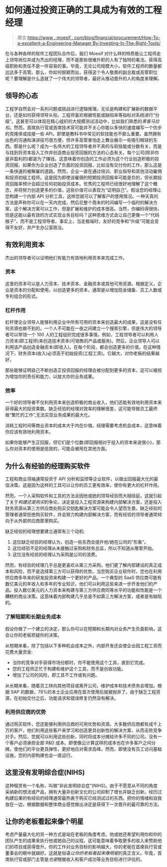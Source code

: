 # 如何通过投资正确的工具成为有效的工程经理

> 原文:[https://www . moesif . com/blog/financial/procurement/How-To-a-excellent-a-Engineering-Manager By-Investing-In-The-Right-Tools/](https://www.moesif.com/blog/financial/procurement/How-To-Be-An-Outstanding-Engineering-Manager-By-Investing-In-The-Right-Tools/)

在与各种各样的软件工程团队合作后，我们 Moesif 对什么样的特质能让工程师走上领导岗位并成为杰出的经理，而不是那些很难升职的人有了独特的看法。获得高级职称和责任不是一件容易的事。毕竟，无论公司规模大小，软件工程师的数量都远远多于高管。那么，你如何脱颖而出，获得这个令人敬畏的副总裁或高管职位呢？要理解是什么造就了一个伟大的领导者，最好从推动晋升的人的角度来理解。

## 领导的心态

工程学自然会对一系列问题或挑战进行逻辑推理。无论是构建和扩展新的数据平台，还是如何获得领导头衔。工程师喜欢根据性能或缺陷率等指标对系统进行“分级”。这甚至可以体现在精心组织的大规模测试活动中，比如我们熟悉的*黑客马拉松*。然而，首席执行官或首席技术官可能并不关心你能以多快的速度编写一个优步的克隆体或挂接一些 API。即使是教科书中常见的软技能也不那么重要。虽然拥有出色的沟通和演讲技巧很方便，但许多高管害怕走上舞台展示一些吸引眼球的东西。那是什么呢？成为一名伟大的工程领导者并不真的与软技能或分数有关，而是与找到将资本投入工作并创造商业投资回报的方法的心态有关。每个公司(除非你是非盈利的)都是为了赚钱。这意味着你创造的工作必须为这个行业创造积极的投资回报。如果你为企业创造了负面的投资回报，比如没有交付你的工作，那么这是一条快速的被解雇的道路。然而，企业一直在通过培训、职业指导和其他活动雇佣和投资初级工程师。这是因为即使该雇佣的短期投资回报率可能是负的，但长期投资回报率预计会超过任何初始投资成本。优秀的工程师已经很好地理解了这个概念，并将努力创造更多的价值，这些价值可以表现为“证明自己”。假设您的经理让您构建一个内部 API 分析工具，这样您就可以了解客户的使用情况。一种天真的方法是声称你可以在一天内完成，然后花整个周末的时间编写一个临时的解决方案，这个解决方案可以工作，但是扩展和维护的成本很高。当然，你编码得很快，但是这能以最有效的方式实现业务目标吗？这种思维方式会让自己更像一个“代码猴子”，而不是工程领导者。事实上，当走极端时，友好的竞争和“升级”可能会变得不友好，并产生办公室政治。

## 有效利用资本

杰出的领导者可以证明他们有能力有效地利用资本来完成工作。

### 资本

这里的资本可以是人力资本、技术资本、金融资本或其他可用资源。根据定义，企业是资本的分配和使用，以创造更多的资本，通常是以增加现金储备、员工人数或专利组合的形式。

### 杠杆作用

杠杆使企业领导人能够利用企业中所有可用的资本来创造最大的成果，这是没有任何资源也做不到的。一个人不可能在一夜之间建立一个搜索引擎，但是伟大的领导者可以带领一个 100 人的工程组织完成很多事情。例如，工程领导者可以利用人力资本(即工程师)来创造技术资本(可销售的产品或服务)。然后，企业领导人可以利用该产品创造金融资本(即收入)。在每个阶段，都会创造更多的价值。在这种情况下，财务资本(收入)必须高于初始投资(工程工资)。它越大，对你老板的结果越好。

那些能够证明自己不断创造正投资回报的经理会被分配到更多的资本，这可以被视为增加你的责任和能力，以放大你的业务成果。

### 效率

一个好的领导者不仅利用资本来创造积极的商业收入，他们还能有效地利用资本来获得最大的投资乘数。缺乏经验的经理对效率的理解很差，这可能导致员工最终做“繁忙的工作”,无法实现业务成果的最大化。

消耗工程时间等商业资本的成本大于内在价值。经理需要考虑机会成本，这意味着你应该有效地利用资本。

如果你能够产生正回报，但它们是个位数(即回报相对于投入的资本来说很小)，那么你对资本的使用是低效的，可能会被用在其他方面。

## 为什么有经验的经理购买软件

工程和商业领袖通常投资于 API 分析和监控等企业软件，以做出回报最大化的最佳决策。这是因为这样的工具可以让你的员工更有效率，使你有更大的杠杆作用。

然而，一个人采购软件和工具的方法会因他或她的领导经验而大相径庭，这就引起了关于*构建还是购买*的争论。决定是投入工程资源来构建内部解决方案，还是投入财务资源从第三方供应商处购买交钥匙解决方案可能会令人望而生畏。缺乏经验的管理者通常拒绝购买软件，并会努力构建内部解决方案，而有经验的领导者通常倾向于从外部供应商那里购买。

缺乏经验的经理想要建立通常有三个动机:

1.  这位缺乏经验的经理认为，创造一些东西会提升他/她在公司的“形象”。
2.  这位经验不足的经理从未接触过采购和财务总监，所以不知道从哪里开始。
3.  这位没有经验的经理认为采购是公司的浪费。

然而，有经验的经理几乎总是更喜欢从第三方采购，他们更了解内部建设的真正成本和风险，而不是选择第三方可以获得的优势。当您购买企业软件时，您也在利用供应商多年来的研发投资来构建一个更好的产品。一个典型的 SaaS 供应商可能有数亿美元的年收入和多年的专业知识，他们可以利用这些来进一步开发他们的产品。投入数亿美元的人力资本来构建与第三方供应商同等水平的功能和性能是一个糟糕的商业决策。这意味着内部构建几乎总是不如第三方解决方案，或者是有缺陷的。

### 了解短期和长期业务成本

假设你做了一个建立的决定，那么你可以在短期和长期内对业务产生负面影响，这会让你的老板质疑你的决策。

从短期来看，除了包括以下多种机会成本之外，内部开发还会使企业因工程工资而花费大量资金:

*   当你的竞争对手获得市场份额时，你不能使用这个工具，直到它完成。
*   您的工程师正忙于构建和维护这个工具，而不是创收功能。
*   增加了公司的风险，即工具不工作或有问题。

从长期来看，随着员工转向其他项目或离开公司，维护成本和技术债务会增加。根据 SAP 的数据，78%的本土企业应用在首次使用后就被抛弃了。由于缺乏工程资源，在初始交付之后，功能请求和错误修复仍然没有解决。

### 利用供应商的优势

通过购买软件，您还能够利用供应商的可用优势和资源。大多数供应商都有成千上万的客户，他们利用这些客户来学习和创造更具创新性的解决方案，从而击败竞争对手。然后，您就可以利用这些创新，同时将成本分摊给许多不同的公司。没有一个客户必须承担全部 R&D 成本。即使像云计算这样的成本也在许多客户之间分摊，使他们的平台更具弹性，更好地应对需求高峰。然而，即使没有员工访问基础设施，您的内部构建也会一直运行。

## 这里没有发明综合症(NIHS)

这种租赁有一个名称，叫做“非此发明综合症”(NIHS)。由于不愿意从不同的角度采纳新的想法或产品，拥有大量非创新文化的公司抑制了增长并缺乏创新。经历过构建后果的有经验的经理通常最热衷于购买已经测试过的东西。把你的情绪和自我放在一边，根据数据和整体商业感觉做出决定是获得下一次晋升的最可靠的方法。

## 让你的老板看起来像个明星

考虑产量最大化的另一种方式是站在老板的角度考虑。他或她还希望利用你和你的团队产生的成果来执行他或她自己的议程。这可能意味着争取更多的收入来赞助他们的项目或获得晋升。你的工作对业务目标的影响越大，你的老板在首席执行官或董事会的眼中就越好。这就是俗语*让你的老板看起来像明星*的真正含义。毕竟，首席执行官或部门主管是*也是*根据收入和客户成功等业务目标进行评估的。